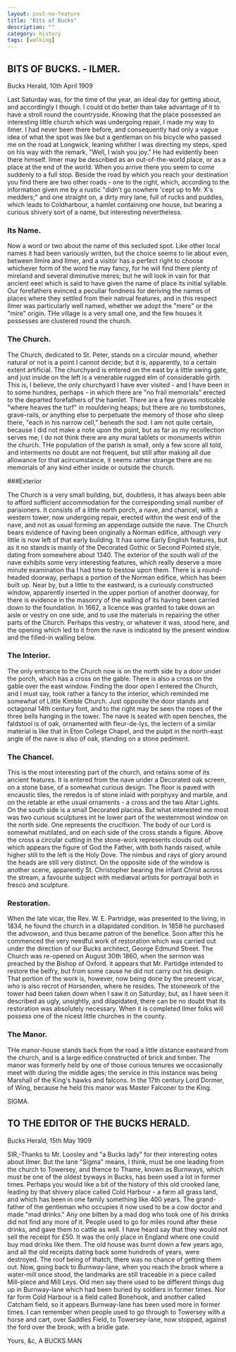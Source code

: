 ```yaml
---
layout: post-no-feature
title: "Bits of Bucks"
description: ""
category: history
tags: [walking]
---
```


## BITS OF BUCKS. - ILMER.

Bucks Herald, 10th April 1909

Last Saturday was, for the time of the year, an ideal day for getting about, and accordingly I though. I could ot do better than take advantage of it to have a stroll round the countryside. Knowing that the place possessed an interesting little church which was undergoing repair, I made my way to Ilmer. I had never been there before, and consequently had only a vague idea of what the spot was like but a gentleman on his bicycle who passed me on the road at Longwick, leaning whither I was directing my steps, sped
on his way with the remark, "Well, I wish you joy." He had evidently been there himself. Ilmer may be described as an out-of-the-world place, or as a place at the end of the world. When you arrive there you seem to come suddenly to a full stop. Beside the road by which you reach your destination you find there are two other roads - one to the right, which, according to the information given me by a rustic "didn't go nowhere 'cept up to Mr. X's medders;" and one straight on, a dirty miry lane, full of rucks and puddles, which leads to Coldharbour, a hamlet containing one house, but bearing a curious shivery sort of a name, but interesting nevertheless.

### Its Name.

Now a word or two about the name of this secluded spot. Like other local names it had been variously written, but the choice seems to lie about even, between Ilmire and Ilmer, and a visitor has a perfect right to choose whichever form of the word he may fancy, for he will find there plenty of mireland and several diminutive meres; but he will look in vain for that ancient eeel which is said to have given the name of place its initial syllable. Our forefathers evinced a peculiar fondness for deriving the names of places where they settled from their natrual features, and in this respect Ilmer was particularly well named, whether we adopt the "mere" or the "mire" origin. THe village is a very small one, and the few houses it possesses are clustered round the church.

### The Church.

The Church, dedicated to St. Peter, stands on a circular mound, whether natural or not is a point I cannot decide; but it is, apparently, to a certain extent artificial. The churchyard is entered on the east by a little swing gate, and just inside on the left is a venerable rugged elm of considerable girth. This is, I believe, the only churchyard I have ever visited - and I have been in to some hundres, perhaps - in which there are "no frail memorials" erected to the departed forefathers of the hamlet. There are a few graves noticable "where heaves the turf" in mouldering heaps; but there are no tombstones, grave-rails, or anything else to perpetuate the memory of those who sleep there, "each in his narrow cell," beneath the sod. I am not quite certain, because I did not make a note upon the point, but as far as my recollection serves me, I do not think there are any mural tablets or monuments within the church. THe population of the parish is small, only a few score all told, and interments no doubt are not frequent, but still after making all due allowance for that acircumstance, it seems rather strange there are no memorials of any kind either inside or outside the church.

###Exterior

The Church is a very small building, but, doubtless, it has always been able to afford sufficient accommodation for the corresponding small number of parisioners. It consists of a little north porch, a nave, and chancel, with a western tower, now undergoing repair, erected within the west end of the nave, and not as usual forming an appendage outside the nave. The Church bears evidence of having been originally a Norman edifice, although very little is now left of that early building. It has some Early English features, but as it no stands is mainly of the Decorated Gothic or Second Pointed style, dating from somewhere about 1340. The exterior of the south wall of the nave exhibits some very interesting features, which really deserve a more minute examination tha I had time to bestow upon them. There is a round-headed doorway, perhaps a portion of the Norman edifice, which has been built up. Near by, but a little to the eastward, is a curiously constructed window, apparently inserted in the upper portion of another doorway, for there is evidence in the masonry of the walling of its having been carried down to the foundation. In 1662, a licence was granted to take down an aisle or vestry on one side, and to use the materials in repairing the other parts of the Church. Perhaps this vestry, or whatever it was, stood here, and the opening which led to it from the nave is indicated by the present window and the filled-in walling below.

### The Interior.

The only entrance to the Church now is on the north side by a door under the porch, which has a cross on the gable. There is also a cross on the gable over the east window. Finding the door open I entered the Church, and I must say, took rather a fancy to the interior, which reminded me somewhat of Little Kimble Church. Just opposite the door stands and octagonal 14th century font, and to the right may be seen the ropes of the three bells hanging in the tower. The nave is seated with open benches, the faldstool is of oak, ornamented with fleur-de-lys, the lectern of a similar material is like that in Eton College Chapel, and the pulpit in the north-east angle of the nave is also of oak, standing on a stone pediment.

### The Chancel.

This is the most interesting part of the church, and retains some of its ancient features. It is entered from the nave under a Decorated oak screen, on a stone base, of a somewhat curious design. The floor is paved with encaustic tiles, the reredos is of stone inlaid with porphyxy and marble, and on the retable ar ethe usual ornaments - a cross and the two Altar Lights. On the south side is a small Decorated placina. But what interested me most was two curious sculptures int he lower part of the westernmost window on the north side. One represents the crucifixion. The body of our Lord is somewhat mutilated, and on each side of the cross stands a figure. Above the cross a circular cutting in the stone-work represents clouds out of which appears the figure of God the Father, with both hands raised, while higher still to the left is the Holy Dove. The nimbus and rays of glory around the heads are still very distinct. On the opposite side of the window is another scene, apparently St. Christopher bearing the infant Christ across the stream, a favourite subject with mediæval artists for portrayal both in fresco and sculpture.

### Restoration.

When the late vicar, the Rev. W. E. Partridge, was presented to the living, in 1834, he found the church in a dilapidated condition. In 1858 he purchased the advowson, and thus became patron of the benefice. Soon after this he commenced the very needful work of restoration which was carried out under the direction of our Bucks architect, George Edmund Street. The Church was re-opened on August 30th 1860, when the sermon was preached by the Bishop of Oxford. it appears that Mr. Partidge intended to restore the belfry, but from some cause he did not carry out his design. That portion of the work is, however, now being done by the present vicar, who is also recrot of Horsenden, where he resides. The stonework of the tower had been taken down when I saw it on Saturday; but, as I have seen it described as ugly, unsightly, and dilapidated, there can be no doubt that its restoration was absolutely necessary. When it is completed Ilmer folks will possess one of the nicest little churches in the county.

### The Manor.
THe manor-house stands back from the road a little distance eastward from the church, and is a large edifice constructed of brick and timber. The manor was formerly held by one of those curious tenures we occasionally meet with during the middle ages; the service in this instance was being Marshall of the King's hawks and falcons. In the 17th century Lord Dormer, of Wing, because he held this manor was Master Falconer to the King.

SIGMA.


## TO THE EDITOR OF THE BUCKS HERALD.

Bucks Herald, 15th May 1909

SIR,-Thanks to Mr. Loosley and "a Bucks lady" for their interesting notes about Ilmer. But the lane "Sigma" means, I think, must be one leading from the church to Towersey, and thence to Thame, known as Burnways, which must be one of the oldest byways in Bucks, has been used a lot in former times. Perhaps you would like a bit of the history of this old crooked lane, leading by that shivery place called Cold Harbour - a farm all grass land, and which has been in one family something like 400 years. The grand-father of the gentleman who occupies it now used to be a cow doctor and made "mad drinks." Any one bitten by a mad dog who took one of his drinks did not find any more of it. People used to go for miles round after these drinks, and gave them to cattle as well. I have heard say that they would not sell the receipt for £50. It was the only place in England where one could buy mad drinks like them. The old house was burnt down a few years ago, and all the old receipts dating back some hundreds of years, were destroyed. The roof being of thatch, there was no chance of getting them out. Now, going back to Burnway-lane, when you reach the brook where a water-mill once stood, the landmarks are still traceable in a piece called Mill-piece and Mill Leys. Old men say there used to be different things dug up in Burnway-lane which had been buried by soldiers in former times. Nor far form Cold Harbour is a field called Bonehook, and another called Catcham field, so it appears Burnway-lane has been used more in former times. I can remember when people used to go through to Towersey with a horse and cart, over Saddles Field, to Towersey-lane, now stopped, against the ford over the brook, with a bridle gate.

Yours, &c,
A BUCKS MAN
